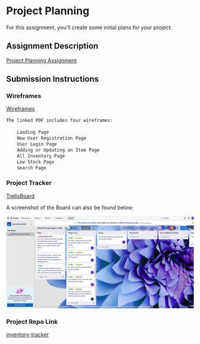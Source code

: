 # Project Planning
For this assignment, you'll create some initial plans for your project.

## Assignment Description
[Project Planning Assignment](https://education.launchcode.org/liftoff/modules/assignments/project-planning)

## Submission Instructions

### Wireframes

[Wireframes](https://github.com/RoohieK/liftoff-assignments/blob/master/P3-Project_Planning/Wireframes.pdf)

	The linked PDF includes four wireframes:

		Landing Page
		New User Registration Page
		User Login Page
		Adding or Updating an Item Page
		All Inventory Page
		Low Stock Page
		Search Page

### Project Tracker

[TrelloBoard](https://trello.com/b/YawwUMVa/liftoff-group-project-trello)

A screenshot of the Board can also be found below:

![screenshot of User stories](https://github.com/RoohieK/liftoff-assignments/blob/master/P3-Project_Planning/TrelloScreenshot.png)

### Project Repo Link

[inventory-tracker](https://github.com/ashleyglenn0/inventory-tracker)
